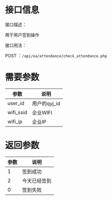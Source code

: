 # 接口信息

接口描述：

用于用户签到操作

接口用法：

POST ：`/api/oa/attendance/check_attendance.php`
# 需要参数
|参数|说明|
|---|---|
|user_id|用户的qyj_id|
|wifi_ssid|企业WIFI|
|wifi_ip|企业IP|
# 返回参数
|参数|说明|
|---|---|
|1|签到成功|
|2|今天已经签到|
|0|签到失败|
